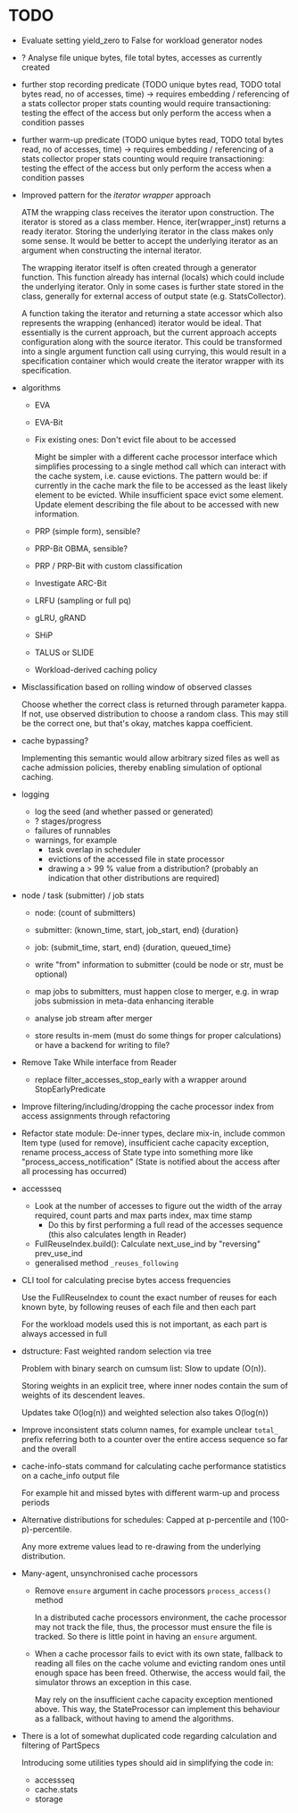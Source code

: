 # TODO

 * Evaluate setting yield_zero to False for workload generator nodes
 * ? Analyse file unique bytes, file total bytes, accesses as currently created

 * further stop recording predicate (TODO unique bytes read, TODO total bytes read, no of accesses, time)
   -> requires embedding / referencing of a stats collector
   proper stats counting would require transactioning: testing the effect of
   the access but only perform the access when a condition passes
 * further warm-up predicate (TODO unique bytes read, TODO total bytes read, no of accesses, time)
   -> requires embedding / referencing of a stats collector
   proper stats counting would require transactioning: testing the effect of
   the access but only perform the access when a condition passes

 * Improved pattern for the _iterator wrapper_ approach

   ATM the wrapping class receives the iterator upon construction. The
   iterator is stored as a class member. Hence, iter(wrapper_inst) returns a
   ready iterator. Storing the underlying iterator in the class makes only
   some sense. It would be better to accept the underlying iterator as an
   argument when constructing the internal iterator.

   The wrapping iterator itself is often created through a generator function.
   This function already has internal (locals) which could include the
   underlying iterator. Only in some cases is further state stored in the
   class, generally for external access of output state (e.g. StatsCollector).

   A function taking the iterator and returning a state accessor which also
   represents the wrapping (enhanced) iterator would be ideal. That
   essentially is the current approach, but the current approach accepts
   configuration along with the source iterator. This could be transformed
   into a single argument function call using currying, this would result in a
   specification container which would create the iterator wrapper with its
   specification.

 * algorithms

   * EVA

   * EVA-Bit

   * Fix existing ones: Don't evict file about to be accessed

     Might be simpler with a different cache processor interface which
     simplifies processing to a single method call which can interact with the
     cache system, i.e. cause evictions. The pattern would be: if currently in
     the cache mark the file to be accessed as the least likely element to be
     evicted. While insufficient space evict some element. Update element
     describing the file about to be accessed with new information.

   * PRP (simple form), sensible?

   * PRP-Bit OBMA, sensible?

   * PRP / PRP-Bit with custom classification

   * Investigate ARC-Bit

   * LRFU (sampling or full pq)

   * gLRU, gRAND

   * SHiP

   * TALUS or SLIDE

   * Workload-derived caching policy

 * Misclassification based on rolling window of observed classes

   Choose whether the correct class is returned through parameter kappa.
   If not, use observed distribution to choose a random class.
   This may still be the correct one, but that's okay, matches kappa coefficient.

 * cache bypassing?

   Implementing this semantic would allow arbitrary sized files as well as
   cache admission policies, thereby enabling simulation of optional caching.

 * logging
   * log the seed (and whether passed or generated)
   * ? stages/progress
   * failures of runnables
   * warnings, for example
     * task overlap in scheduler
     * evictions of the accessed file in state processor
     * drawing a > 99 % value from a distribution? (probably an indication that other distributions are required)

* node / task (submitter) / job stats

  * node: (count of submitters)
  * submitter: (known_time, start, job_start, end) {duration}
  * job: (submit_time, start, end) {duration, queued_time}

  * write "from" information to submitter (could be node or str, must be optional)
  * map jobs to submitters, must happen close to merger, e.g. in wrap jobs submission in meta-data enhancing iterable
  * analyse job stream after merger
  * store results in-mem (must do some things for proper calculations) or have a backend for writing to file?

 * Remove Take While interface from Reader

   * replace filter_accesses_stop_early with a wrapper around StopEarlyPredicate

 * Improve filtering/including/dropping the cache processor index from access assignments through refactoring

 * Refactor state module: De-inner types, declare mix-in, include common Item type (used for remove), insufficient cache capacity exception, rename process_access of State type into something more like "process_access_notification" (State is notified about the access after all processing has occurred)

 * accessseq

   * Look at the number of accesses to figure out the width of the array required, count parts and max parts index, max time stamp
     * Do this by first performing a full read of the accesses sequence (this also calculates length in Reader)
   * FullReuseIndex.build(): Calculate next_use_ind by "reversing" prev_use_ind
   * generalised method `_reuses_following`

 * CLI tool for calculating precise bytes access frequencies

   Use the FullReuseIndex to count the exact number of reuses for each known byte, by following reuses of each file and then each part

   For the workload models used this is not important, as each part is always accessed in full

 * dstructure: Fast weighted random selection via tree

   Problem with binary search on cumsum list: Slow to update (O(n)).

   Storing weights in an explicit tree, where inner nodes contain the sum of weights of its descendent leaves.

   Updates take O(log(n)) and weighted selection also takes O(log(n))

 * Improve inconsistent stats column names, for example unclear `total_` prefix referring both to a counter over the entire access sequence so far and the overall

 * cache-info-stats command for calculating cache performance statistics on a cache_info output file

   For example hit and missed bytes with different warm-up and process periods

 * Alternative distributions for schedules: Capped at p-percentile and (100-p)-percentile.

   Any more extreme values lead to re-drawing from the underlying distribution.

 * Many-agent, unsynchronised cache processors

   * Remove `ensure` argument in cache processors `process_access()` method

     In a distributed cache processors environment, the cache processor may not track the file, thus, the processor must ensure the file is tracked.
     So there is little point in having an `ensure` argument.

   * When a cache processor fails to evict with its own state, fallback to reading all files on the cache volume and evicting random ones until enough space has been freed.
     Otherwise, the access would fail, the simulator throws an exception in this case.

     May rely on the insufficient cache capacity exception mentioned above.
     This way, the StateProcessor can implement this behaviour as a fallback, without having to amend the algorithms.

 * There is a lot of somewhat duplicated code regarding calculation and filtering of PartSpecs

   Introducing some utilities types should aid in simplifying the code in:

   * accessseq
   * cache.stats
   * storage
